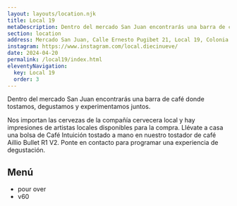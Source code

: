 ```yaml
---
layout: layouts/location.njk
title: Local 19
metaDescription: Dentro del mercado San Juan encontrarás una barra de café donde tostamos, degustamos y experimentamos juntos.
section: location
address: Mercado San Juan, Calle Ernesto Pugibet 21, Local 19, Colonia Centro, Ciudad de México
instagram: https://www.instagram.com/local.diecinueve/
date: 2024-04-20
permalink: /local19/index.html
eleventyNavigation:
  key: Local 19
  order: 3
---
```


Dentro del mercado San Juan encontrarás una barra de café donde tostamos, degustamos y experimentamos juntos.

Nos importan las cervezas de la compañía cervecera local y hay impresiones de artistas locales disponibles para la compra. Llévate a casa una bolsa de Café Intuición tostado a mano en nuestro tostador de café Aillio Bullet R1 V2. Ponte en contacto para programar una experiencia de degustación.

## Menú

- pour over
- v60
